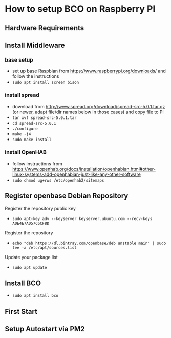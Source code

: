 ---
---
# How to setup BCO on Raspberry PI

## Hardware Requirements

## Install Middleware

### base setup
* set up base Raspbian from https://www.raspberrypi.org/downloads/ and follow the instructions
* `sudo apt install screen bison`
### install spread
* download from http://www.spread.org/download/spread-src-5.0.1.tar.gz (or newer, adapt file/dir names below in those cases) and copy file to Pi
* `tar xvf spread-src-5.0.1.tar`
* `cd spread-src-5.0.1`
* `./configure`
* `make -j4`
* `sudo make install`
### install OpenHAB
* follow instructions from https://www.openhab.org/docs/installation/openhabian.html#other-linux-systems-add-openhabian-just-like-any-other-software
* `sudo chmod ug+rws /etc/openhab2/sitemaps`

## Register openbase Debian Repository

Register the repository public key
* `sudo apt-key adv --keyserver keyserver.ubuntu.com --recv-keys A0E4E7A057C6CF8D`

Register the repository
* `echo "deb https://dl.bintray.com/openbase/deb unstable main" | sudo tee -a /etc/apt/sources.list`

Update your package list
* `sudo apt update`

## Install BCO

* `sudo apt install bco`

## First Start

## Setup Autostart via PM2


